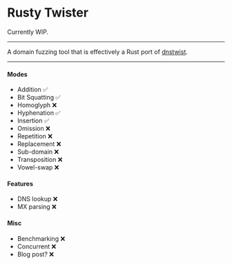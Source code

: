 # Rusty Twister

Currently WIP.

---

A domain fuzzing tool that is effectively a Rust port of [dnstwist](https://github.com/elceef/dnstwist).

---

#### Modes

- Addition ✅
- Bit Squatting ✅
- Homoglyph ❌
- Hyphenation ✅
- Insertion ✅
- Omission ❌
- Repetition ❌
- Replacement ❌
- Sub-domain ❌
- Transposition ❌
- Vowel-swap ❌

#### Features

- DNS lookup ❌
- MX parsing ❌

#### Misc

- Benchmarking ❌
- Concurrent ❌
- Blog post? ❌
